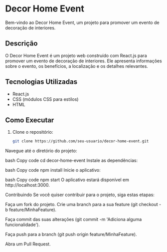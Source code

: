 # Decor Home Event

Bem-vindo ao Decor Home Event, um projeto para promover um evento de decoração de interiores.

## Descrição

O Decor Home Event é um projeto web construído com React.js para promover um evento de decoração de interiores. Ele apresenta informações sobre o evento, os benefícios, a localização e os detalhes relevantes.


## Tecnologias Utilizadas

- React.js
- CSS (módulos CSS para estilos)
- HTML

## Como Executar

1. Clone o repositório:

   ```bash
   git clone https://github.com/seu-usuario/decor-home-event.git
Navegue até o diretório do projeto:

bash
Copy code
cd decor-home-event
Instale as dependências:

bash
Copy code
npm install
Inicie o aplicativo:

bash
Copy code
npm start
O aplicativo estará disponível em http://localhost:3000.

Contribuindo
Se você quiser contribuir para o projeto, siga estas etapas:

Faça um fork do projeto.
Crie uma branch para a sua feature (git checkout -b feature/MinhaFeature).

Faça commit das suas alterações (git commit -m 'Adiciona alguma funcionalidade').

Faça push para a branch (git push origin feature/MinhaFeature).

Abra um Pull Request.


